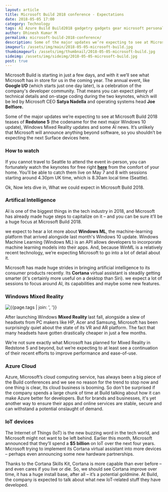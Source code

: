 ```yaml
---
layout: article
title: Microsoft Build 2018 conference - Expectations
date: 2018-05-05 17:00
category: Technology
tags: AI Azure Build Build2018 gadgetry gadgets gear microsoft personal-computing personalcomputing Windows Windows10
author: Dhinesh Kumar M
permalink: microsoft-build-2018-conference/
description: Some of the major updates we’re expecting to see at Microsoft Build 2018 teases of Redstone 5 (the codename for the next major Windows 10 update), Windows Mixed Reality updates and some AI news.
imageurl: /assets/img/main/2018-05-05-microsoft-build.jpg
thumbimageurl: /assets/img/thumbnail/2018-05-05-microsoft-build.jpg
sideimg: /assets/img/sideimg/2018-05-05-microsoft-build.jpg
post: true
---
```


<span class="first-letter">M</span>icrosoft Build is starting in just a few days, and with it we’ll see what Microsoft has in store for us in the coming year. The annual event, like <strong>Google I/O</strong> (which starts just one day later), is a celebration of the company's developer community. That means you can expect plenty of technical details and on-stage coding during the two keynotes, which will be led by Microsoft CEO <strong>Satya Nadella</strong> and operating systems head <strong>Joe Belfiore.</strong>
<br>

Some of the major updates we’re expecting to see at Microsoft Build 2018 teases of <strong>Redstone 5</strong> (the codename for the next major Windows 10 update), Windows Mixed Reality updates and some AI news. It’s unlikely that Microsoft will announce anything beyond software, so you shouldn’t be expecting the next Surface devices here.
<br>

<h3><b>How to watch</b></h3>
If you cannot travel to Seattle to attend the event in-person, you can fortunately watch the keynotes for free right <strong><a href="https://news.microsoft.com/build2018/">here</a></strong> from the comfort of your home. You’ll be able to catch them live on May 7 and 8 with sessions starting around 4.30pm UK time, which is 8.30am local time (Seattle).
<br>

Ok, Now lets dive in, What we could expect in Microsoft Build 2018.
<br>

<h3><b>Artifical Intelligence</b></h3>

AI is one of the biggest things in the tech industry in 2018, and Microsoft has already made huge steps to capitalize on it – and you can be sure it’ll be a huge focus at Microsoft Build 2018. 
<br>

we expect to hear a lot more about <strong>Windows ML</strong>, the machine-learning platform that arrived alongside last month's Windows 10 update. Windows Machine Learning (Windows ML) is an API allows developers to incorporate machine learning models into their apps. And, because WinML is a relatively recent technology, we’re expecting Microsoft to go into a lot of detail about it. 
<br>

Microsoft has made huge strides in bringing artificial intelligence to its consumer products recently. Its <strong>Cortana</strong> virtual assistant is steadily getting smarter (it's certainly more useful on a desktop than Siri). we expect a lot of sessions to focus around AI, its capabilities and maybe some new features.
<br>

<h3><b>Windows Mixed Reality</b></h3>

<div class="article-main-img artimg2">
		<img src="{{ site.baseurl }}/assets/img/main/2018-05-05-microsoft-build-1.jpg" alt="{{page.tags | join: ', '}}">
</div>

After launching Windows <strong>Mixed Reality </strong>last fall, alongside a slew of headsets from PC makers like HP, Acer and Samsung, Microsoft has been surprisingly quiet about the state of its VR and AR platform. The fact that many headsets have gotten drastically cheaper in just a few months. 
<br>

We’re not sure exactly what Microsoft has planned for Mixed Reality in Redstone 5 and beyond, but we’re expecting to at least see a continuation of their recent efforts to improve performance and ease-of-use.
<br>

<h3><b>Azure Cloud</b></h3>

Azure, Microsoft’s cloud computing service, has always been a big piece of the Build conferences and we see no reason for the trend to stop now and one thing is clear, Its cloud business is booming. So don't be surprised if the company spends a large chunk of time at Build talking about how it can make Azure better for developers. But for brands and businesses, it's yet another way to ensure their apps and online services are stable, secure and can withstand a potential onslaught of demand.
<br>

<h3><b>IoT devices</b></h3>

The Internet of Things (IoT) is the new buzzing word in the tech world, and Microsoft might not want to be left behind. Earlier this month, Microsoft announced that they’ll spend a <strong>$5 billion</strong> on IoT over the next four years. Microsoft trying to implement its Cortana virtual assistant into more devices – perhaps even announcing some new hardware partnerships.
<br>

Thanks to the Cortana Skills Kit, Cortana is more capable than ever before – and even cares if you live or die. So, we should see Cortana improve over time, it has a huge install base, after all – it’s a potential goldmine. At Build, the company is expected to talk about what new IoT-related stuff they have developed.